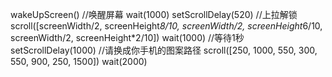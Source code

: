 wakeUpScreen() //唤醒屏幕
wait(1000)
setScrollDelay(520)
//上拉解锁
scroll([screenWidth/2, screenHeight*8/10, screenWidth/2, screenHeight*6/10, screenWidth/2, screenHeight*2/10])
wait(1000) //等待1秒
setScrollDelay(1000)
//请换成你手机的图案路径
scroll([250, 1000, 550, 300, 550, 900, 250, 1500])
wait(2000)
